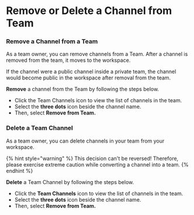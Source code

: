 # Remove or Delete a Channel from Team

### Remove a Channel from a Team

As a team owner, you can remove channels from a Team. After a channel is removed from the team, it moves to the workspace.

If the channel were a public channel inside a private team, the channel would become public in the workspace after removal from the team.

**Remove** a channel from the Team by following the steps below.

* Click the Team Channels icon to view the list of channels in the team.
* Select the **three dots** icon beside the channel name.
* Then, select **Remove from Team.**

### Delete a Team Channel

As a team owner, you can delete channels in your team from your workspace.

{% hint style="warning" %}
This decision can't be reversed! Therefore, please exercise extreme caution while converting a channel into a team.
{% endhint %}

**Delete** a Team Channel by following the steps below.

* Click the **Team Channels** icon to view the list of channels in the team.
* Select the **three dots** icon beside the channel name.
* Then, select **Remove from Team.**
